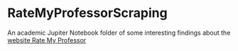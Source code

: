 # RateMyProfessorScraping

An academic Jupiter Notebook folder of some interesting findings about the [website Rate My Professor ](https://www.ratemyprofessors.com/)
